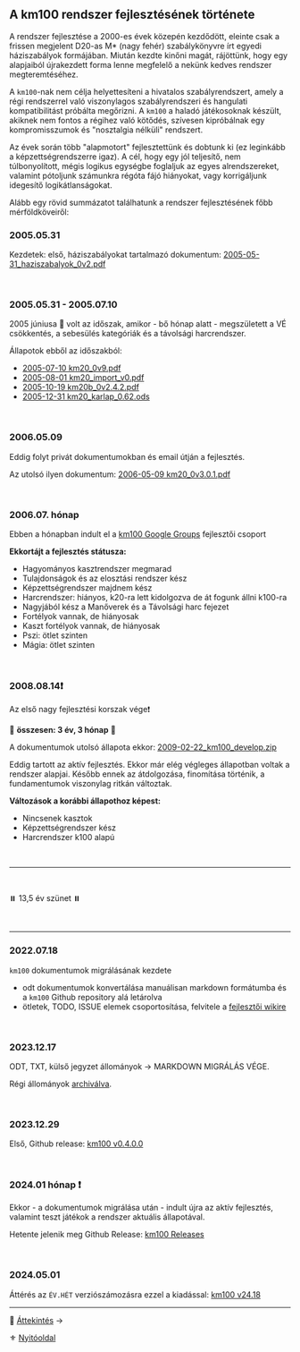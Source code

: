 ## A km100 rendszer fejlesztésének története

A rendszer fejlesztése a 2000-es évek közepén kezdődött, eleinte csak a frissen megjelent D20-as M* (nagy fehér) szabálykönyvre írt egyedi háziszabályok formájában. Miután kezdte kinőni magát, rájöttünk, hogy egy alapjaiból újrakezdett forma lenne megfelelő a nekünk kedves rendszer megteremtéséhez.

A `km100`-nak nem célja helyettesíteni a hivatalos szabályrendszert, amely a régi rendszerrel való viszonylagos szabályrendszeri és hangulati kompatibilitást próbálta megőrizni. A `km100` a haladó játékosoknak készült, akiknek nem fontos a régihez való kötődés, szívesen kipróbálnak egy kompromisszumok és \"nosztalgia nélküli\" rendszert.

Az évek során több \"alapmotort\" fejlesztettünk és dobtunk ki (ez leginkább a képzettségrendszerre igaz). A cél, hogy egy jól teljesítő, nem túlbonyolított, mégis logikus egységbe foglaljuk az egyes alrendszereket, valamint pótoljunk számunkra régóta fájó hiányokat, vagy korrigáljunk idegesítő logikátlanságokat.

Alább egy rövid summázatot találhatunk a rendszer fejlesztésének főbb mérföldköveiről:

### 2005.05.31

Kezdetek: első, háziszabályokat tartalmazó dokumentum: [2005-05-31_haziszabalyok_0v2.pdf](https://github.com/kaktusztea/km100/raw/master/archive/history/2005-05-31_haziszabalyok_0v2.pdf?raw=true)

<br />

### 2005.05.31 - 2005.07.10

2005 júniusa 🔆 volt az időszak, amikor - bő hónap alatt - megszületett a VÉ csökkentés, a sebesülés kategóriák és a távolsági harcrendszer.

Állapotok ebből az időszakból:
- [2005-07-10 km20_0v9.pdf](https://github.com/kaktusztea/km100/raw/master/archive/history/2005-07-10_km20_0v9.pdf?raw=true)
- [2005-08-01 km20_import_v0.pdf](https://github.com/kaktusztea/km100/raw/master/archive/history/2005-08-01_km20_import_v0.pdf?raw=true)
- [2005-10-19 km20b_0v2.4.2.pdf](https://github.com/kaktusztea/km100/raw/master/archive/history/2005-10-19_km20b_0v2.4.2.pdf)
- [2005-12-31 km20_karlap_0.62.ods](https://github.com/kaktusztea/km100/raw/master/archive/history/2005-12-31_km20_karlap_0.62.ods?raw=true)

<br />

### 2006.05.09

Eddig folyt privát dokumentumokban és email útján a fejlesztés.

Az utolsó ilyen dokumentum: [2006-05-09 km20_0v3.0.1.pdf](https://github.com/kaktusztea/km100/raw/master/archive/history/2006-05-09_km20_0v3.0.1.pdf?raw=true)

<br />

### 2006.07. hónap

Ebben a hónapban indult el a [km100 Google Groups](https://groups.google.com/g/km100) fejlesztői csoport

**Ekkortájt a fejlesztés státusza:**
  - Hagyományos kasztrendszer megmarad
  - Tulajdonságok és az elosztási rendszer kész
  - Képzettségrendszer majdnem kész
  - Harcrendszer: hiányos, k20-ra lett kidolgozva de át fogunk állni k100-ra
  - Nagyjából kész a Manőverek és a Távolsági harc fejezet
  - Fortélyok vannak, de hiányosak
  - Kaszt fortélyok vannak, de hiányosak
  - Pszi: ötlet szinten
  - Mágia: ötlet szinten

<br />

### 2008.08.14❗

Az első nagy fejlesztési korszak vége❗

🔆 **összesen: 3 év, 3 hónap** 🔆

A dokumentumok utolsó állapota ekkor: [2009-02-22_km100_develop.zip](https://github.com/kaktusztea/km100/raw/master/archive/history/2009-02-22_km100_develop.zip?raw=true)

Eddig tartott az aktív fejlesztés. Ekkor már elég végleges állapotban voltak a rendszer alapjai. Később ennek az átdolgozása, finomítása történik, a fundamentumok viszonylag ritkán változtak.

**Változások a korábbi állapothoz képest:**
- Nincsenek kasztok
- Képzettségrendszer kész
- Harcrendszer k100 alapú 

<br />

---

<br />

⏸️  13,5 év szünet ⏸️ 

<br />

---
### 2022.07.18

`km100` dokumentumok migrálásának kezdete
- odt dokumentumok konvertálása manuálisan markdown formátumba és a `km100` Github repository alá letárolva
- ötletek, TODO, ISSUE elemek csoportosítása, felvitele a [fejlesztői wikire](https://github.com/kaktusztea/km100/wiki)

<br />

### 2023.12.17

ODT, TXT, külső jegyzet állományok → MARKDOWN MIGRÁLÁS VÉGE.

Régi állományok [archiválva](https://github.com/kaktusztea/km100/tree/master/archive).

<br />

### 2023.12.29

Első, Github release: [km100 v0.4.0.0](https://github.com/kaktusztea/km100/releases/tag/0.4.0.0)

<br />

### 2024.01 hónap ❗

Ekkor - a dokumentumok migrálása után - indult újra az aktív fejlesztés, valamint teszt játékok a rendszer aktuális állapotával. 

Hetente jelenik meg Github Release: [km100 Releases](https://github.com/kaktusztea/km100/releases)

<br />

### 2024.05.01

Áttérés az `ÉV.HÉT` verziószámozásra ezzel a kiadással: [km100 v24.18](https://github.com/kaktusztea/km100/releases/tag/24.18)

---

🔗 [Áttekintés](003_attekintes.md) →

⚜️ [Nyitóoldal](start.md)
